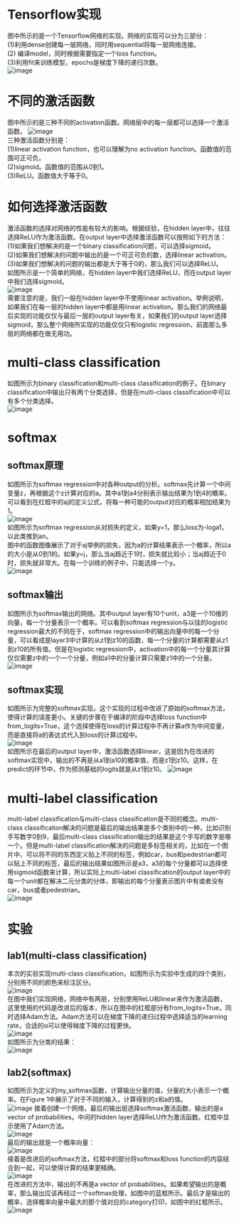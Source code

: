 # Tensorflow实现
图中所示的是一个Tensorflow网络的实现。网络的实现可以分为三部分：</br>
(1)利用dense创建每一层网络，同时用sequential将每一层网络连接。</br>
(2) 编译model，同时根据需要指定一个loss function。</br>
(3)利用fit来训练模型，epochs是梯度下降的递归次数。</br>
![image](https://github.com/zhangruiouc/Machine-Learning-Course/assets/130215873/bf69977a-5d3c-4d27-a1f9-62cf68fad6af)</br>
# 不同的激活函数
图中所示的是三种不同的activation函数。网络层中的每一层都可以选择一个激活函数。
![image](https://github.com/zhangruiouc/Machine-Learning-Course/assets/130215873/d6f0a383-75aa-4d69-9ee3-7e4dbf0d541b)</br>
三种激活函数分别是：</br>
(1)linear activation function，也可以理解为no activation function。函数值的范围可正可负。</br>
(2)sigmoid。函数值的范围从0到1。</br>
(3)ReLU。函数值大于等于0。</br>
# 如何选择激活函数
激活函数的选择对网络的性能有较大的影响。根据经验，在hidden layer中，往往选择ReLU作为激活函数。在output layer中选择激活函数可以按照如下的方法：</br>
(1)如果我们想解决的是一个binary classification问题，可以选择sigmoid。</br>
(2)如果我们想解决的问题中输出的是一个可正可负的数，选择linear activation。</br>
(3)如果我们想解决的问题的输出都是大于等于0的，那么我们可以选择ReLU。</br>
如图所示是一个简单的网络，在hidden layer中我们选择ReLU，而在output layer中我们选择sigmoid。</br>
![image](https://github.com/zhangruiouc/Machine-Learning-Course/assets/130215873/92611eda-c576-4ae4-86df-9db60ffb28d0)</br>
需要注意的是，我们一般在hidden layer中不使用linear activation。举例说明，如果我们在每一层的hidden layer中都是用linear activation。那么我们的网络最后实现的功能仅仅与最后一层的output layer有关，如果我们的output layer选择sigmoid，那么整个网络所实现的功能仅仅只有logistic regression，前面那么多层的网络都在做无用功。</br>
# multi-class classification
如图所示为binary classification和multi-class classification的例子。在binary classification中输出只有两个分类选择，但是在multi-class classification中可以有多个分类选择。</br>
![image](https://github.com/zhangruiouc/Machine-Learning-Course/assets/130215873/f46ccf37-7491-4e44-8ef9-0b9bec8c3ba1)
# softmax
## softmax原理
如图所示为softmax regression中对各种output的分析。softmax先计算一个中间变量z，再根据这个z计算对应的a。其中a1到a4分别表示输出结果为1到4的概率。可以看到在红框中的aj的定义公式，将每一种可能的output对应的概率相加结果为1。</br>
![image](https://github.com/zhangruiouc/Machine-Learning-Course/assets/130215873/bd16454f-3643-42bc-8a5d-79d299564faf)</br>
如图所示为softmax regression从对损失的定义，如果y=1，那么loss为-loga1，以此类推到an。</br>
图中的函数图像展示了对于aj举例的损失，因为a的计算结果表示一个概率，所以a的大小是从0到1的。如果y=j，那么当aj趋近于1时，损失就比较小；当aj趋近于0时，损失就非常大。在每一个训练的例子中，只能选择一个y。</br>
![image](https://github.com/zhangruiouc/Machine-Learning-Course/assets/130215873/fbb50ed2-f93e-4d46-bacf-c5bb9b0de572)</br>
## softmax输出
如图所示为softmax输出的网络。其中output layer有10个unit，a3是一个10维的向量，每一个分量表示一个概率。可以看到softmax regression与以往的logistic regression最大的不同在于，softmax regression中的输出向量中的每一个分量，可以看成是layer3中计算的从z1到z10的函数，每一个分量的计算都需要从z1到z10的所有值。但是在logistic regression中，activation中的每一个分量其计算仅仅需要z中的一个一个分量，例如a1中的分量计算只需要z1中的一个分量。</br>
![image](https://github.com/zhangruiouc/Machine-Learning-Course/assets/130215873/933b8b19-996c-4ece-9b91-c4b5a3ee7422)</br>
## softmax实现
如图所示为完整的softmax实现，这个实现的过程中改进了原始的softmax方法，使得计算的误差更小。关键的步骤在于编译的阶段中选择loss function中from_logits=True，这个选择使得在loss的计算过程中不再计算a作为中间变量，而是直接将a的表达式代入到loss的计算过程中。</br>
![image](https://github.com/zhangruiouc/Machine-Learning-Course/assets/130215873/e39982b7-d375-4a25-8980-a219243fca00)</br>
如图所示在最后的output layer中，激活函数选择linear，这是因为在改进的softmax实现中，输出的不再是从a1到a10的概率值，而是z1到z10。这样，在predict的环节中，作为预测基础的logits就是从z1到z10。
![image](https://github.com/zhangruiouc/Machine-Learning-Course/assets/130215873/66375867-8909-4974-96cc-d00e8dc5ddff)</br>
# multi-label classification
multi-label classification与multi-class classification是不同的概念。multi-class classification解决的问题是最后的输出结果是多个类别中的一种，比如识别手写数字0到9，最后multi-class classification输出的结果是这个手写的数字是哪一个。但是multi-label classification解决的问题是多标签相关的，比如在一个图片中，可以将不同的东西定义贴上不同的标签，例如car，bus和pedestrian都可以贴上不同的标签，最后的输出结果如图所示是a3，a3的每个分量都可以选择使用sigmoid函数来计算，所以实际上multi-label classification的output layer中的每一个unit都在解决二元分类的分体，即输出的每个分量表示图片中有或者没有car，bus或者pedestrian。</br>
![image](https://github.com/zhangruiouc/Machine-Learning-Course/assets/130215873/c8548aa8-708e-4355-a282-2aaa5571699b)</br>
# 实验
## lab1(multi-class classification)
本次的实验实现multi-class classification。如图所示为实验中生成的四个类别，分别用不同的颜色来标注区分。</br>
![image](https://github.com/zhangruiouc/Machine-Learning-Course/assets/130215873/669cad12-1152-4a0d-8e84-4a75760b6333)</br>
在图中我们实现网络，网络中有两层，分别使用ReLU和linear来作为激活函数，这里使用的代码是改进后的版本，所以在图中的红框部分有from_logits=True，同时选择Adam方法。Adam方法可以在梯度下降的递归过程中选择适当的learning rate，合适的α可以使得梯度下降的过程更快。</br>
![image](https://github.com/zhangruiouc/Machine-Learning-Course/assets/130215873/447e3591-e658-404d-b84d-94d7fd638cc3)</br>
如图所示为分类的结果：</br>
![image](https://github.com/zhangruiouc/Machine-Learning-Course/assets/130215873/24fb84e5-75c8-4c5a-9c50-b8550bb2a8a8)
## lab2(softmax)
如图所示为定义的my_softmax函数，计算输出分量的值，分量的大小表示一个概率。在Figure 1中展示了对于不同的输入，计算得到的z和a的值。</br>
![image](https://github.com/zhangruiouc/Machine-Learning-Course/assets/130215873/00a0739c-aee7-43c1-a5d7-7fec1b8f5189)
接着创建一个网络，最后的输出层选择softmax激活函数，输出的是a vector of probabilities。中间的hidden layer选择ReLU作为激活函数。红框中显示使用了Adam方法。</br>
![image](https://github.com/zhangruiouc/Machine-Learning-Course/assets/130215873/7514e228-e028-430e-a05f-09f7ebf30850)</br>
最后的输出就是一个概率向量：</br>
![image](https://github.com/zhangruiouc/Machine-Learning-Course/assets/130215873/db87d1be-d476-4421-9636-9e54cdb87167)</br>
接着是改进后的softmax方法，红框中的部分将softmax和loss function的内容结合到一起，可以使得计算的结果更精确。</br>
![image](https://github.com/zhangruiouc/Machine-Learning-Course/assets/130215873/ac4be730-9e22-4cbf-b573-1ef2c87e7828)</br>
在改进的方法中，输出的不再是a vector of probabilities。如果希望输出的是概率，那么输出应该再经过一个softmax处理，如图中的蓝框所示。最后才是输出的概率，选择概率向量中最大的那个值对应的category打印，如图中的红框所示。</br>
![image](https://github.com/zhangruiouc/Machine-Learning-Course/assets/130215873/72b59b46-da41-4214-8a6c-33006e0f8bd6)















